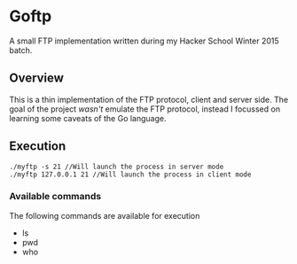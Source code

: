 # Goftp
A small FTP implementation written during my Hacker School Winter 2015 batch.

## Overview

This is a thin implementation of the FTP protocol, client and server side.
The goal of the project *wasn't* emulate the FTP protocol, instead I focussed on learning some caveats of the Go language.

## Execution

	./myftp -s 21 //Will launch the process in server mode
	./myftp 127.0.0.1 21 //Will launch the process in client mode

### Available commands

The following commands are available for execution

 * ls
 * pwd
 * who
